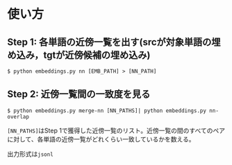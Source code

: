# 使い方

## Step 1: 各単語の近傍一覧を出す(srcが対象単語の埋め込み，tgtが近傍候補の埋め込み)

```shell
$ python embeddings.py nn [EMB_PATH] > [NN_PATH] 
```

## Step 2: 近傍一覧間の一致度を見る

```shell
$ python embeddings.py merge-nn [NN_PATHS]| python embeddings.py nn-overlap

```

`[NN_PATHS]`はStep 1で獲得した近傍一覧のリスト。近傍一覧の間のすべてのペアに対して、各単語の近傍一覧がどれくらい一致しているかを数える。

出力形式は`jsonl`
